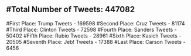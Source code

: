 #Total Number of Tweets: 447082 
---
#First Place: Trump Tweets - 169598
#Second Place: Cruz Tweets - 81174
#Third Place: Clinton Tweets - 72598
#Fourth Place: Sanders Tweets - 50402
#Fifth Place: Rubio Tweets - 28961
#Sixth Place: Kasich Tweets - 20505
#Seventh Place: Jeb! Tweets - 17388
#Last Place: Carson Tweets - 6456

